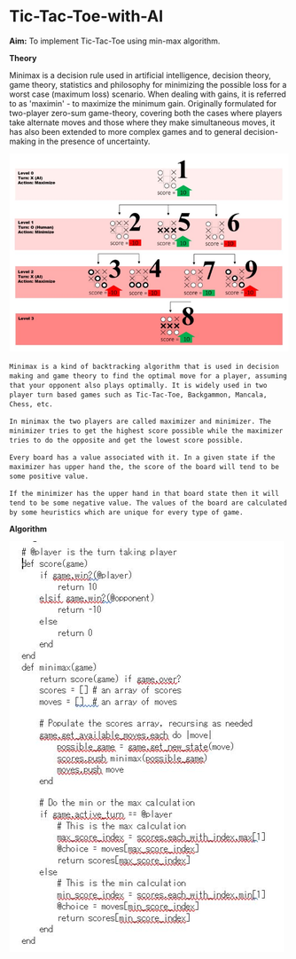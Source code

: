 # Tic-Tac-Toe-with-AI
**Aim:** To implement Tic-Tac-Toe using min-max algorithm.

**Theory**

Minimax is a decision rule used in artificial intelligence, decision theory, game theory, statistics and philosophy for minimizing the possible loss for a worst case (maximum loss) scenario. When dealing with gains, it is referred to as &#39;maximin&#39; - to maximize the minimum gain. Originally formulated for two-player zero-sum game-theory, covering both the cases where players take alternate moves and those where they make simultaneous moves, it has also been extended to more complex games and to general decision-making in the presence of uncertainty.

![](read_me/1.jpg)

`Minimax is a kind of backtracking algorithm that is used in decision making and game theory to find the optimal move for a player, assuming that your opponent also plays optimally. It is widely used in two player turn based games such as Tic-Tac-Toe, Backgammon, Mancala, Chess, etc.`

`In minimax the two players are called maximizer and minimizer. The minimizer tries to get the highest score possible while the maximizer tries to do the opposite and get the lowest score possible.`

`Every board has a value associated with it. In a given state if the maximizer has upper hand the, the score of the board will tend to be some positive value.`

`If the minimizer has the upper hand in that board state then it will tend to be some negative value. The values of the board are calculated by some heuristics which are unique for every type of game.`

**Algorithm**


![](read_me/2.jpg)
